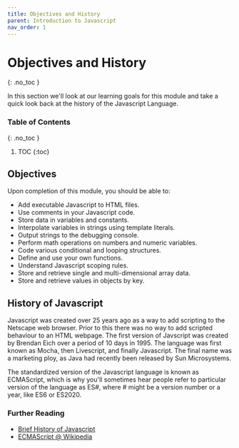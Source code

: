 ```yaml
---
title: Objectives and History
parent: Introduction to Javascript
nav_order: 1
---
```


<!--prettier-ignore-start-->
# Objectives and History
{: .no_toc }

In this section we'll look at our learning goals for this module and take a quick look back at the history of the Javascript Language.

### Table of Contents
{: .no_toc }

1. TOC
{:toc}

<!--prettier-ignore-end-->

## Objectives

Upon completion of this module, you should be able to:

- Add executable Javascript to HTML files.
- Use comments in your Javascript code.
- Store data in variables and constants.
- Interpolate variables in strings using template literals.
- Output strings to the debugging console.
- Perform math operations on numbers and numeric variables.
- Code various conditional and looping structures.
- Define and use your own functions.
- Understand Javascript scoping rules.
- Store and retrieve single and multi-dimensional array data.
- Store and retrieve values in objects by key.

## History of Javascript

Javascript was created over 25 years ago as a way to add scripting to the Netscape web browser. Prior to this there was no way to add scripted behaviour to an HTML webpage. The first version of Javscript was created by Brendan Eich over a period of 10 days in 1995. The language was first known as Mocha, then Livescript, and finally Javascript. The final name was a marketing ploy, as Java had recently been released by Sun Microsystems.

The standardized version of the Javascript language is known as ECMAScript, which is why you'll sometimes hear people refer to particular version of the language as ES#, where # might be a version number or a year, like ES6 or ES2020.

### Further Reading

- [Brief History of Javascript](https://auth0.com/blog/a-brief-history-of-javascript/)
- [ECMAScript @ Wikipedia](https://en.wikipedia.org/wiki/ECMAScript)
